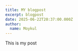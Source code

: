 ```yaml
---
title: MY blogpost
excerpt: blogpost
date: 2025-06-22T20:37:00.000Z
author:
  name: Moykul
---
```

This is my post